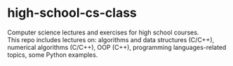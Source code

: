 # high-school-cs-class

Computer science lectures and exercises for high school courses. \
This repo includes lectures on: algorithms and data structures (C/C++), numerical algorithms (C/C++), OOP (C++), programming languages-related topics, some Python examples.
